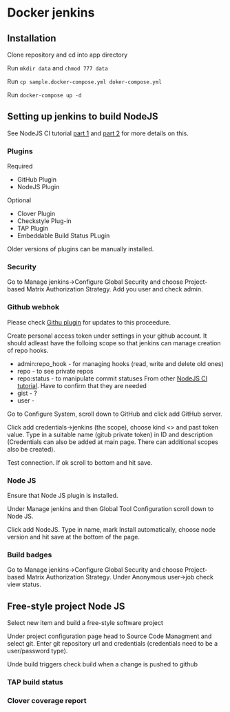 Docker jenkins
===============

## Installation

Clone repository and cd into app directory

Run `mkdir data` and `chmod 777 data`

Run `cp sample.docker-compose.yml doker-compose.yml`

Run `docker-compose up -d` 

## Setting up jenkins to build NodeJS
See NodeJS CI tutorial [part 1](https://strongloop.com/strongblog/roll-your-own-node-js-ci-server-with-jenkins-part-1/) and [part 2](https://strongloop.com/strongblog/roll-your-own-node-js-ci-server-with-jenkins-part-2/) 
for more details on this. 

### Plugins 

Required
* GitHub  Plugin
* NodeJS Plugin

Optional
* Clover Plugin
* Checkstyle Plug-in
* TAP Plugin
* Embeddable Build Status PLugin

Older versions of plugins can be manually installed.

### Security
Go to Manage jenkins->Configure Global Security and choose Project-based Matrix Authorization Strategy.
Add you user and check admin.

### Github webhok
Please check [Githu plugin](https://wiki.jenkins-ci.org/display/JENKINS/GitHub+plugin) for 
updates to this proceedure.

Create personal access token under settings in your github account. It
should adleast have the folloing scope so that jenkins can manage creation
of repo hooks.
* admin:repo_hook - for managing hooks (read, write and delete old ones)
* repo - to see private repos
* repo:status - to manipulate commit statuses
From other [NodeJS CI tutorial](https://strongloop.com/strongblog/roll-your-own-node-js-ci-server-with-jenkins-part-1/). 
Have to confirm that they are needed 
* gist - ?
* user - 


Go to Configure System, scroll down to GitHub and click add GitHub server. 

Click add credentials->jenkins (the scope), choose kind  <<sercet text>> and past token value. Type in
a suitable name (gitub private token) in ID and description (Credentials can also be 
added at main page. There can additional scopes also be created).

Test connection. If ok scroll to bottom and hit save.    

### Node JS
Ensure that Node JS plugin is installed.

Under Manage jenkins and then Global Tool Configuration scroll down to Node JS.

Click add NodeJS. Type in name, mark Install automatically, choose node version and hit save
at the bottom of the page.

### Build badges
Go to Manage jenkins->Configure Global Security and choose Project-based Matrix Authorization Strategy.
Under Anonymous user->job check view status.
  
## Free-style project Node JS
Select new item and build a free-style software project

Under project configuration page head to Source Code Managment and select git. Enter git
repository url and credentials (credentials need to be a user/password type).

Unde build triggers check build when a change is pushed to github

### TAP build status

### Clover coverage report
